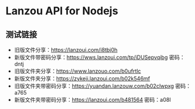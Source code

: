 # Lanzou API for Nodejs

## 测试链接
- 旧版文件分享：https://lanzoui.com/i8tbj0h
- 新版文件带密码分享：https://wws.lanzoui.com/tp/iDUSepvqibg 密码：dntj
- 旧版文件夹分享：https://www.lanzouo.com/b0ufrtlc
- 新版文件夹分享：https://zykeji.lanzoui.com/b02k546mf
- 旧版文件夹带密码分享：https://yuandan.lanzouw.com/b02clwpxg 密码：a765
- 新版文件夹带密码分享：https://lanzoui.com/b481564 密码：a08l